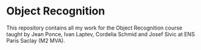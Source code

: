 # Object Recognition
This repository contains all my work for the Object Recognition course taught by Jean Ponce, Ivan Laptev, Cordelia Schmid and Josef Sivic at ENS Paris Saclay (M2 MVA).

